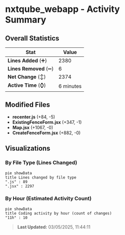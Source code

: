# nxtqube_webapp - Activity Summary 

## Overall Statistics

| Stat                   | Value                                                             |
| ---------------------- | ----------------------------------------------------------------- |
| **Lines Added** (➕)   | 2380                                          |
| **Lines Removed** (➖) | 6                                        |
| **Net Change** (↕)    | 2374                |
| **Active Time** (⌚)   | 6 minutes |


## Modified Files
- **recenter.js** (+84, -5)
- **ExistingFenceForm.jsx** (+347, -1)
- **Map.jsx** (+1067, -0)
- **CreateFenceForm.jsx** (+882, -0)

## Visualizations

### By File Type (Lines Changed)

```mermaid
pie showData
title Lines changed by file type
".js" : 89
".jsx" : 2297
```

### By Hour (Estimated Activity Count)

```mermaid
pie showData
title Coding activity by hour (count of changes)
"11h" : 10
```


> **Last Updated:** 03/05/2025, 11:44:11